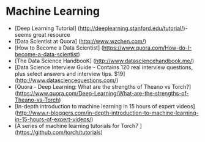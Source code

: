 # Machine Learning

* [Deep Learning Tutorial] (http://deeplearning.stanford.edu/tutorial/)- seems great resource
* [Data Scientist at Quora] (http://www.wzchen.com/)
* [How to Become a Data Scientist] (https://www.quora.com/How-do-I-become-a-data-scientist)
* [The Data Science HandbooK] (http://www.datasciencehandbook.me/)
* [Data Science Interview Guide - Contains 120 real interview questions, plus select answers and interview tips. $19] (http://www.datasciencequestions.com/) 
* [Quora - Deep Learning: What are the strengths of Theano vs Torch?] (https://www.quora.com/Deep-Learning/What-are-the-strengths-of-Theano-vs-Torch)
* [In-depth introduction to machine learning in 15 hours of expert videos] (http://www.r-bloggers.com/in-depth-introduction-to-machine-learning-in-15-hours-of-expert-videos/)
* [A series of machine learning tutorials for Torch7 ] (https://github.com/torch/tutorials)
